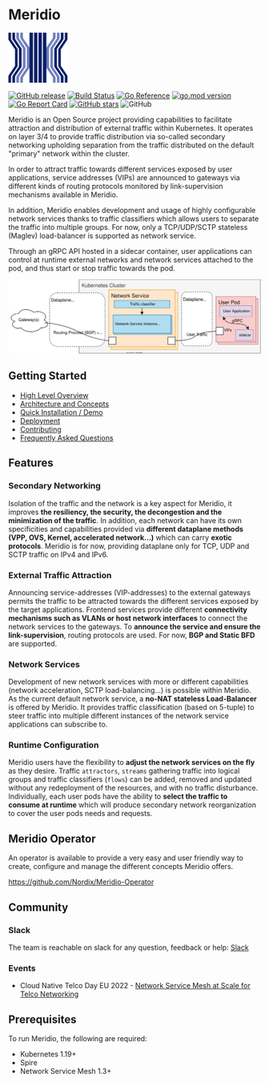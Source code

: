 # Meridio

<img src="docs/resources/Logo.svg" width="118" height="100">

[![GitHub release](https://img.shields.io/github/release/nordix/meridio)](https://GitHub.com/nordix/meridio/releases/)
[![Build Status](https://jenkins.nordix.org/job/nordix-nsm-meridio-ctraffic-verify-build-master/badge/icon)](https://jenkins.nordix.org/job/nordix-nsm-meridio-ctraffic-verify-build-master/)
[![Go Reference](https://img.shields.io/badge/godoc-reference-blue)](https://pkg.go.dev/github.com/nordix/meridio)
[![go.mod version](https://img.shields.io/github/go-mod/go-version/nordix/meridio)](https://github.com/nordix/meridio)
[![Go Report Card](https://goreportcard.com/badge/github.com/nordix/meridio)](https://goreportcard.com/report/github.com/nordix/meridio)
[![GitHub stars](https://img.shields.io/github/stars/nordix/meridio)](https://github.com/nordix/meridio/stargazers)
![GitHub](https://img.shields.io/github/license/nordix/meridio)

Meridio is an Open Source project providing capabilities to facilitate attraction and distribution of external traffic within Kubernetes. It operates on layer 3/4 to provide traffic distribution via so-called secondary networking upholding separation from the traffic distributed on the default "primary" network within the cluster.

In order to attract traffic towards different services exposed by user applications, service addresses (VIPs) are announced to gateways via different kinds of routing protocols monitored by link-supervision mechanisms available in Meridio.

In addition, Meridio enables development and usage of highly configurable network services thanks to traffic classifiers which allows users to separate the traffic into multiple groups. For now, only a TCP/UDP/SCTP stateless (Maglev) load-balancer is supported as network service.

Through an gRPC API hosted in a sidecar container, user applications can control at runtime external networks and network services attached to the pod, and thus start or stop traffic towards the pod.

![Overview](docs/resources/High-Level-Overview.svg)

## Getting Started

* [High Level Overview](docs/overview.md)
* [Architecture and Concepts](docs/readme.md#table-of-contents)
* [Quick Installation / Demo](docs/demo/readme.md)
* [Deployment](docs/deployment.md)
* [Contributing](CONTRIBUTING.md)
* [Frequently Asked Questions](docs/faq.md)

## Features

### Secondary Networking

Isolation of the traffic and the network is a key aspect for Meridio, it improves **the resiliency, the security, the decongestion and the minimization of the traffic**. In addition, each network can have its own specificities and capabilities provided via **different dataplane methods (VPP, OVS, Kernel, accelerated network...)** which can carry **exotic protocols**. Meridio is for now, providing dataplane only for TCP, UDP and SCTP traffic on IPv4 and IPv6.

### External Traffic Attraction

Announcing service-addresses (VIP-addresses) to the external gateways permits the traffic to be attracted towards the different services exposed by the target applications. Frontend services provide different **connectivity mechanisms such as VLANs or host network interfaces** to connect the network services to the gateways. To **announce the service and ensure the link-supervision**, routing protocols are used. For now, **BGP and Static BFD** are supported.

### Network Services

Development of new network services with more or different capabilities (network acceleration, SCTP load-balancing...) is possible within Meridio.
As the current default network service, a **no-NAT stateless Load-Balancer** is offered by Meridio. It provides traffic classification (based on 5-tuple) to steer traffic into multiple different instances of the network service applications can subscribe to.

### Runtime Configuration

Meridio users have the flexibility to **adjust the network services on the fly** as they desire. Traffic `attractors`, `streams` gathering traffic into logical groups and traffic classifiers (`flows`) can be added, removed and updated without any redeployment of the resources, and with no traffic disturbance. Individually, each user pods have the ability to **select the traffic to consume at runtime** which will produce secondary network reorganization to cover the user pods needs and requests.


## Meridio Operator

An operator is available to provide a very easy and user friendly way to create, configure and manage the different concepts Meridio offers.

https://github.com/Nordix/Meridio-Operator

## Community

### Slack

The team is reachable on slack for any question, feedback or help: [Slack](https://cloud-native.slack.com/archives/C03ETG3J04S)

### Events

* Cloud Native Telco Day EU 2022 - [Network Service Mesh at Scale for Telco Networking](https://sched.co/zsoW)

## Prerequisites

To run Meridio, the following are required:
* Kubernetes 1.19+
* Spire
* Network Service Mesh 1.3+
